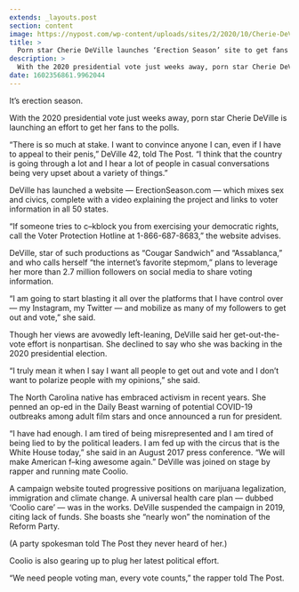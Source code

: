 ```yaml
--- 
extends: _layouts.post 
section: content 
image: https://nypost.com/wp-content/uploads/sites/2/2020/10/Cherie-DeVille.jpg?quality=90&strip=all&w=1200 
title: > 
  Porn star Cherie DeVille launches ‘Erection Season’ site to get fans to polls 
description: > 
  With the 2020 presidential vote just weeks away, porn star Cherie DeVille is launching an effort to get her fans to the polls.I want to convince anyone I can, even if I have to appeal to their penis,” DeVille 42, told The Post.“If someone tries to c–kblock you from exercising your democratic rights, call the Voter Protection Hotline at 1-866-687-8683,” the website advises.DeVille, star of such productions as “Cougar Sandwich” and “Assablanca,” and who calls herself “the internet’s favorite stepmom,” plans to leverage her more than 2.7 million followers on social media to share voting information.“We need people voting man, every vote counts,” the rapper told The Post. 
date: 1602356861.9962044 
--- 
```

It’s erection season.

With the 2020 presidential vote just weeks away, porn star Cherie DeVille is launching an effort to get her fans to the polls.

“There is so much at stake. I want to convince anyone I can, even if I have to appeal to their penis,” DeVille 42, told The Post. “I think that the country is going through a lot and I hear a lot of people in casual conversations being very upset about a variety of things.”

DeVille has launched a website — ErectionSeason.com — which mixes sex and civics, complete with a video explaining the project and links to voter information in all 50 states.

“If someone tries to c–kblock you from exercising your democratic rights, call the Voter Protection Hotline at 1-866-687-8683,” the website advises.

DeVille, star of such productions as “Cougar Sandwich” and “Assablanca,” and who calls herself “the internet’s favorite stepmom,” plans to leverage her more than 2.7 million followers on social media to share voting information.

“I am going to start blasting it all over the platforms that I have control over — my Instagram, my Twitter — and mobilize as many of my followers to get out and vote,” she said.

Though her views are avowedly left-leaning, DeVille said her get-out-the-vote effort is nonpartisan. She declined to say who she was backing in the 2020 presidential election.

“I truly mean it when I say I want all people to get out and vote and I don’t want to polarize people with my opinions,” she said.

The North Carolina native has embraced activism in recent years. She penned an op-ed in the Daily Beast warning of potential COVID-19 outbreaks among adult film stars and once announced a run for president.

“I have had enough. I am tired of being misrepresented and I am tired of being lied to by the political leaders. I am fed up with the circus that is the White House today,” she said in an August 2017 press conference. “We will make American f–king awesome again.” DeVille was joined on stage by rapper and running mate Coolio.

A campaign website touted progressive positions on marijuana legalization, immigration and climate change. A universal health care plan — dubbed ‘Coolio care’ — was in the works. DeVille suspended the campaign in 2019, citing lack of funds. She boasts she “nearly won” the nomination of the Reform Party.

(A party spokesman told The Post they never heard of her.)

Coolio is also gearing up to plug her latest political effort.

“We need people voting man, every vote counts,” the rapper told The Post.
